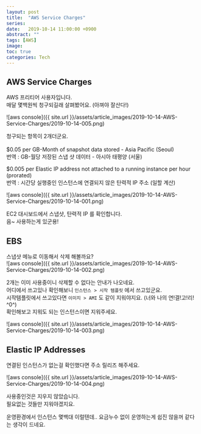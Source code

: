 ```yaml
---
layout: post
title:  "AWS Service Charges"
series:
date:   2019-10-14 11:00:00 +0900
abstract: ""
tags: [AWS]
image:
toc: true
categories: Tech
---
```




## AWS Service Charges

AWS 프리티어 사용자입니다.  
매달 몇백원씩 청구되길래 살펴봤어요. (아껴야 잘산다!)  

![aws console]({{ site.url }}/assets/article_images/2019-10-14-AWS-Service-Charges/2019-10-14-005.png)

청구되는 항목이 2개더군요.  
<br>
$0.05 per GB-Month of snapshot data stored - Asia Pacific (Seoul)  
번역 : GB-월당 저장된 스냅 샷 데이터 - 아시아 태평양 (서울)  

$0.005 per Elastic IP address not attached to a running instance per hour (prorated)  
번역 : 시간당 실행중인 인스턴스에 연결되지 않은 탄력적 IP 주소 (일할 계산)



![aws console]({{ site.url }}/assets/article_images/2019-10-14-AWS-Service-Charges/2019-10-14-001.png)

EC2 대시보드에서 스냅샷, 탄력적 IP 를 확인합니다.  
음~ 사용하는게 있군용!

## EBS

스냅샷 메뉴로 이동해서 삭제 해볼까요?  
![aws console]({{ site.url }}/assets/article_images/2019-10-14-AWS-Service-Charges/2019-10-14-002.png)

2개는 이미 사용중이니 삭제할 수 없다는 안내가 나오네요.  
어디에서 쓰고있나 확인해보니 `인스턴스 > 시작 템플릿` 에서 쓰고있군요.  
시작템플릿에서 쓰고있다면 `이미지 > AMI` 도 같이 지워야지요. (너와 나의 연!결!고!리! ^0^)  
확인해보고 지워도 되는 인스턴스이면 지워주세요.  

![aws console]({{ site.url }}/assets/article_images/2019-10-14-AWS-Service-Charges/2019-10-14-003.png)




## Elastic IP Addresses

연결된 인스턴스가 없는걸 확인했다면 주소 릴리즈 해주세요.  

![aws console]({{ site.url }}/assets/article_images/2019-10-14-AWS-Service-Charges/2019-10-14-004.png)


사용중인것은 지우지 않았습니다.  
필요없는 것들만 지워야겠지요.   

운영환경에서 인스턴스 몇백대 이럴텐데.. 요금누수 없이 운영하는게 쉽진 않을꺼 같다는 생각이 드네요.  
